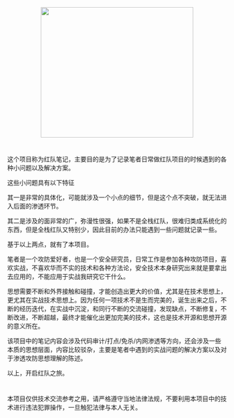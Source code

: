 <div align=center><img src=https://user-images.githubusercontent.com/33535846/164409877-6012dad5-93c6-4b92-a466-0738ec24fc01.png width="350" height="300"/></div>

#
这个项目称为红队笔记，主要目的是为了记录笔者日常做红队项目的时候遇到的各种小问题以及解决方案。

这些小问题具有以下特征

其一是非常的具体化，可能就涉及一个小点的细节，但是这个点不突破，就无法进入后面的渗透环节。

其二是涉及的面非常的广，弥漫性很强，如果不是全栈红队，很难归类成系统化的东西，但是全栈红队又特别少，因此目前的办法只能遇到一些问题就记录一些。

基于以上两点，就有了本项目。

笔者是一个攻防爱好者，也是一个安全研究员，日常工作是参加各种攻防项目，喜欢实战，不喜欢华而不实的技术和各种方法论，安全技术本身研究出来就是要拿出去应用的，不能应用于实战我研究它干什么。

思想需要不断和外界接触和碰撞，才能创造出更大的价值，尤其是在技术思想上，更尤其在实战技术思想上。因为任何一项技术不是生而完美的，诞生出来之后，不断的经历迭代，在实战中沉淀，和同行不断的交流碰撞，发现缺点，不断修复，不断改进，不断超越，最终才能催化出更加完美的技术，这也是技术开源和思想开源的意义所在。

该项目中的笔记内容会涉及代码审计/打点/免杀/内网渗透等方向，还会涉及一些本质的思想层面，内容比较驳杂，主要是笔者中遇到的实战问题的解决方案以及对于渗透攻防思想理解的陈述。

以上，开启红队之旅。
#
本项目仅供技术交流参考之用，请严格遵守当地法律法规，不要利用本项目中的技术进行违法犯罪操作，一旦触犯法律与本人无关。

